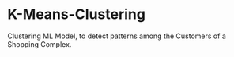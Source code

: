 # K-Means-Clustering
Clustering ML Model, to detect patterns among the Customers of a Shopping Complex.
